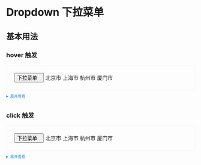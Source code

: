 <style>
  .example{
      border: 1px solid #f5f5f5;
      border-radius: 5px;
      padding:20px;
  }
  
  details > summary:first-of-type {
      font-size: 10px;
      padding: 8px 0;
      cursor: pointer;
      color: #1989fa;
  }
  .vp-doc ul, .vp-doc ol {
    padding-left: 0px !important;
  }
</style>
# Dropdown 下拉菜单
## 基本用法
###   **hover** 触发
<script lang="ts" setup>
import {ref} from "vue";

const click = ref('click');
const hover = ref('hover');
</script>
<div class="example">
    <tass-dropdown :trigger="hover">
        <button class="tas-dropdown-button">
          <span class="tas-dropdown-link">
                下拉菜单
                <tass-icon style="margin-left: 10px" name="chevrondown"></tass-icon>
          </span>
        </button> 
          <tass-dropdownMenu>
            <tass-dropdown-item>北京市</tass-dropdown-item>
            <tass-dropdown-item>上海市</tass-dropdown-item>
            <tass-dropdown-item>杭州市</tass-dropdown-item>
            <tass-dropdown-item>厦门市</tass-dropdown-item>
          </tass-dropdownMenu>
    </tass-dropdown>
</div>

<details>
<summary>展开看看</summary>

```vue

<template>
    <tass-dropdown :trigger="state.hover">
        <button class="tas-dropdown-button">
          <span class="tas-dropdown-link">
                下拉菜单
                <tass-icon style="margin-left: 10px" name="chevrondown"></tass-icon>
          </span>
        </button>
        <tass-dropdownMenu>
            <tass-dropdown-item>北京市</tass-dropdown-item>
            <tass-dropdown-item>上海市</tass-dropdown-item>
            <tass-dropdown-item>杭州市</tass-dropdown-item>
            <tass-dropdown-item>厦门市</tass-dropdown-item>
        </tass-dropdownMenu>
    </tass-dropdown>
</template>

<script setup lang="ts">
import {reactive} from "vue";

const state = reactive({
    hover: 'hover'
});
</script>
```
</details>

### **click** 触发
<div class="example">
    <div>
        <tass-dropdown :trigger="click">
          <button class="tas-dropdown-button">
              <span class="tas-dropdown-link">
                    下拉菜单
                    <tass-icon style="margin-left: 10px" name="chevrondown"></tass-icon>
              </span>
          </button>
            <tass-dropdownMenu-click>
                <tass-dropdown-item>北京市</tass-dropdown-item>
                <tass-dropdown-item>上海市</tass-dropdown-item>
                <tass-dropdown-item>杭州市</tass-dropdown-item>
                <tass-dropdown-item>厦门市</tass-dropdown-item>
            </tass-dropdownMenu-click>
        </tass-dropdown>
    </div>
</div>
<details>
<summary>展开看看</summary>

```vue
<template>
    <div>
        <tass-dropdown :trigger="state.click">
            <button class="tas-dropdown-button">
              <span class="tas-dropdown-link">
                    下拉菜单
                    <tass-icon style="margin-left: 10px" name="chevrondown"></tass-icon>
              </span>
            </button>
            <tass-dropdownMenu-cilck>
                <tass-dropdown-item>北京市</tass-dropdown-item>
                <tass-dropdown-item>上海市</tass-dropdown-item>
                <tass-dropdown-item>杭州市</tass-dropdown-item>
                <tass-dropdown-item>厦门市</tass-dropdown-item>
            </tass-dropdownMenu-cilck>
        </tass-dropdown>
    </div>
</template>

<script setup lang="ts">
import {reactive} from "vue";

const state = reactive({
    click: 'click',
    hover: 'hover'
});
</script>
```


</details>
